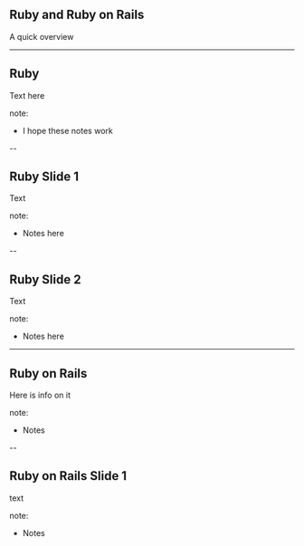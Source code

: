 ## Ruby and Ruby on Rails
A quick overview

---

## Ruby

Text here

note:
* I hope these notes work

--

## Ruby Slide 1

Text

note:
* Notes here

--

## Ruby Slide 2

Text

note:
* Notes here

---

## Ruby on Rails

Here is info on it

note:
* Notes

--

## Ruby on Rails Slide 1

text

note:
* Notes